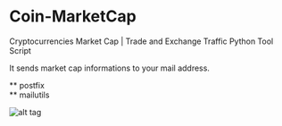 # Coin-MarketCap
Cryptocurrencies Market Cap | Trade and Exchange Traffic Python Tool Script

It sends market cap informations to your mail address.<br />

** postfix <br />
** mailutils <br />


![alt tag](https://emreovunc.com/projects/Coin-MarketCap.jpeg)
